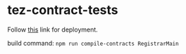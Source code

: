 # tez-contract-tests


Follow [this](https://levelup.gitconnected.com/set-up-a-tezos-smart-contract-ide-with-smartpy-and-taquito-32fe445d274) link for deployment.

build command: `npm run compile-contracts RegistrarMain`
